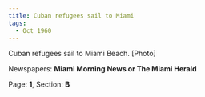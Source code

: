 ```yaml
---  
title: Cuban refugees sail to Miami  
tags:  
  - Oct 1960  
---  
```

  
Cuban refugees sail to Miami Beach. [Photo]  
  
Newspapers: **Miami Morning News or The Miami Herald**  
  
Page: **1**, Section: **B** 

